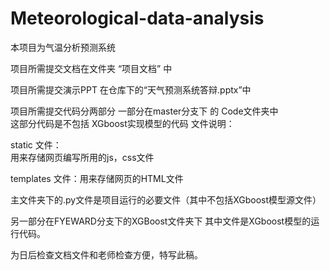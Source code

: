 # Meteorological-data-analysis
本项目为气温分析预测系统

项目所需提交文档在文件夹 “项目文档” 中

项目所需提交演示PPT  在仓库下的“天气预测系统答辩.pptx”中

项目所需提交代码分两部分
一部分在master分支下 的 Code文件夹中   
这部分代码是不包括  XGboost实现模型的代码
文件说明：

static 文件：   
用来存储网页编写所用的js，css文件

templates 文件：用来存储网页的HTML文件

主文件夹下的.py文件是项目运行的必要文件（其中不包括XGboost模型源文件）

另一部分在FYEWARD分支下的XGBoost文件夹下
            其中文件是XGboost模型的运行代码。
            

为日后检查文档文件和老师检查方便，特写此稿。
